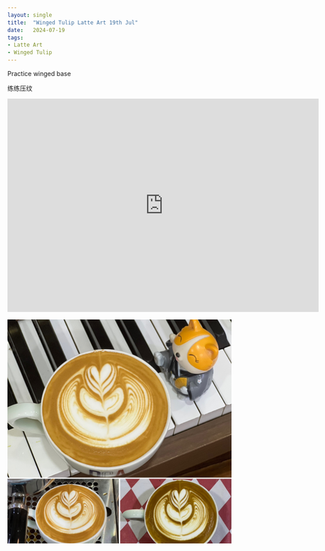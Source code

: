 ```yaml
---
layout: single
title:  "Winged Tulip Latte Art 19th Jul"
date:   2024-07-19
tags:
- Latte Art
- Winged Tulip
---
```



Practice winged base

练练压纹



<div class="embed-container">
  <iframe
      src="https://www.youtube.com/embed/3h0fLm-HOek"
      width="700"
      height="480"
      frameborder="0"
      allowfullscreen="true">
  </iframe>
</div>


![](/assets/img/2024/07/19/BAC24686-5DEC-4A2E-886C-41746A72DFC2.JPG)

